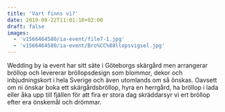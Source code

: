 ```yaml
---
title: 'Vart finns vi?'
date: 2019-08-22T11:01:10+02:00
draft: false
images:
  - 'v1566464580/ia-event/file7-1.jpg'
  - 'v1566464580/ia-event/Bro%CC%88llopsvigsel.jpg'
---
```


Wedding by ia event har sitt säte i Göteborgs skärgård men arrangerar bröllop
och levererar bröllopsdesign som blommor, dekor och inbjudningskort i hela
Sverige och även utomlands om så önskas. Oavsett om ni önskar boka ett
skärgårdsbröllop, hyra en herrgård, ha bröllop i lada eller åka upp till fjällen
för att fira er stora dag skräddarsyr vi ert bröllop efter era önskemål och
drömmar.

